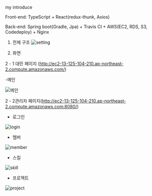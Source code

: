 my introduce

Front-end: TypeScript + React(redux-thunk, Axios)

Back-end: Spring boot(Gradle, Jpa) + Travis CI + AWS(EC2, RDS, S3, Codedeploy) + Nginx

1. 전체 구조
![setting](https://user-images.githubusercontent.com/55545105/103889374-a80f0e00-5129-11eb-891e-48dddd65ae25.PNG)

2. 화면

2 - 1 대민 페이지 (http://ec2-13-125-104-210.ap-northeast-2.compute.amazonaws.com/)

-메인

![메인](https://user-images.githubusercontent.com/55545105/103889366-a5141d80-5129-11eb-967c-a39713632c1e.PNG)


2 - 2관리자 페이지(http://ec2-13-125-104-210.ap-northeast-2.compute.amazonaws.com:8080/)

- 로그인

![login](https://user-images.githubusercontent.com/55545105/103889345-9a598880-5129-11eb-9caa-331db08e2531.PNG)

- 멤버

![member](https://user-images.githubusercontent.com/55545105/103889349-9cbbe280-5129-11eb-89fa-34de0996f472.PNG)

- 스킬

![skill](https://user-images.githubusercontent.com/55545105/103889361-a0e80000-5129-11eb-9d55-41f1f13a2750.PNG)

- 프로젝트

![project](https://user-images.githubusercontent.com/55545105/103889364-a2b1c380-5129-11eb-9cae-a1ca14066d7c.PNG)
